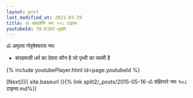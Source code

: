 ```yaml
---
layout: post
last_modified_at: 2021-03-29
title: ॐ सर्वदर्शीने नमः १०८ टाइम्स
youtubeId: 7Q-KiKV-qAM
---
```

 
 
 ॐ अमृतय गोवृषेश्वराय नमः  
 
 -  बारहमासी धर्म का देवता कौन है जो पृथ्वी का स्वामी है 
 
  
 
  
 
 
 
 
 
 


{% include youtubePlayer.html id=page.youtubeId %}
 
[Next]({{ site.baseurl }}{% link  split2/_posts/2015-05-16-ॐ संक्षिप्तरे नमः १०८ टाइम्स.md%})
 
